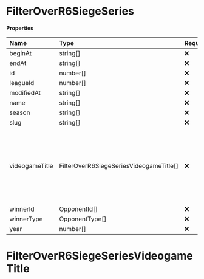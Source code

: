 # FilterOverR6SiegeSeries

**Properties**

| Name           | Type                                    | Required | Description                                                                                              |
| :------------- | :-------------------------------------- | :------- | :------------------------------------------------------------------------------------------------------- |
| beginAt        | string[]                                | ❌       |                                                                                                          |
| endAt          | string[]                                | ❌       |                                                                                                          |
| id             | number[]                                | ❌       |                                                                                                          |
| leagueId       | number[]                                | ❌       |                                                                                                          |
| modifiedAt     | string[]                                | ❌       |                                                                                                          |
| name           | string[]                                | ❌       |                                                                                                          |
| season         | string[]                                | ❌       |                                                                                                          |
| slug           | string[]                                | ❌       |                                                                                                          |
| videogameTitle | FilterOverR6SiegeSeriesVideogameTitle[] | ❌       | A videogame title id or slug. <br/>Only for `/csgo/*`, `/codmw/*`, `/fifa/*` and `/ow/*` endpoints <br/> |
| winnerId       | OpponentId[]                            | ❌       |                                                                                                          |
| winnerType     | OpponentType[]                          | ❌       |                                                                                                          |
| year           | number[]                                | ❌       |                                                                                                          |

# FilterOverR6SiegeSeriesVideogameTitle

<!-- This file was generated by liblab | https://liblab.com/ -->
